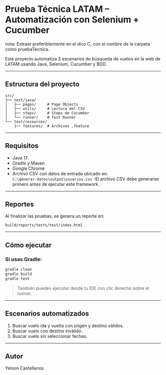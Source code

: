 # Prueba Técnica LATAM – Automatización con Selenium + Cucumber

nota: Extraer preferiblemente en el dico C, con el nombre de la carpeta como pruebaTecnica.

Este proyecto automatiza 3 escenarios de búsqueda de vuelos en la web de LATAM usando Java, Selenium, Cucumber y BDD.

---

## Estructura del proyecto

```
src/
├── test/java/
│   ├── pages/     # Page Objects
│   ├── utils/     # Lectura del CSV
│   ├── steps/     # Steps de Cucumber
│   └── runner/    # Test Runner
└── test/resources/
    ├── features/  # Archivos .feature
```

---

## Requisitos

- Java 17
- Gradle y Maven
- Google Chrome
- Archivo CSV con datos de entrada ubicado en:  
  `C:\generar-datos\output\usuarios.csv`
-El archivo CSV debe generarse primero antes de ejecutar este framework.

---

## Reportes

Al finalizar las pruebas, se genera un reporte en:

```
build/reports/tests/test/index.html
```

---

##  Cómo ejecutar

### Si usas Gradle:

```bash
gradle clean 
gradle build
gradle test
```

> También puedes ejecutar desde tu IDE con clic derecho sobre el runner.

---

## Escenarios automatizados

1. Buscar vuelo ida y vuelta con origen y destino válidos.
2. Buscar vuelo con destino inválido.
3. Buscar vuelo sin seleccionar fechas.

---

## Autor

Yeison Castellanos



